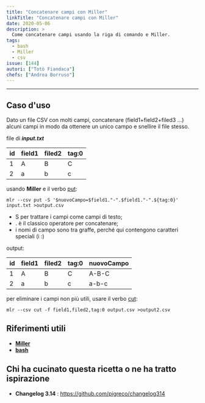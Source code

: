 ```yaml
---
title: "Concatenare campi con Miller"
linkTitle: "Concatenare campi con Miller"
date: 2020-05-06
description: >
  Come concatenare campi usando la riga di comando e Miller.
tags:
  - bash
  - Miller
  - csv
issue: [144]
autori: ["Totò Fiandaca"]
chefs: ["Andrea Borruso"]
---
```


---

## Caso d'uso

Dato un file CSV con molti campi, concatenare (field1+field2+filed3 ...) alcuni campi in modo da ottenere un unico campo e snellire il file stesso.

file di _**input.txt**_

| id  | field1 | filed2 | tag:0 |
| --- | ------ | ------ | ----- |
| 1   | A      | B      | C     |
| 2   | a      | b      | c     |

usando **Miller** e il verbo [put](http://johnkerl.org/miller/doc/reference-verbs.html#put):

```
mlr --csv put -S '$nuovoCampo=$field1."-".$field1."-".${tag:0}' input.txt >output.csv
```

- S per trattare i campi come campi di testo;
- . è il classico operatore per concatenare;
- i nomi di campo sono tra graffe, perché qui contengono caratteri speciali (i :)

output:

| id  | field1 | filed2 | tag:0 | nuovoCampo |
| --- | ------ | ------ | ----- | ---------- |
| 1   | A      | B      | C     | A-B-C      |
| 2   | a      | b      | c     | a-b-c      |

per eliminare i campi non più utili, usare il verbo [cut](http://johnkerl.org/miller/doc/reference-verbs.html#cut):

```
mlr --csv cut -f field1,filed2,tag:0 output.csv >output2.csv
```

## Riferimenti utili

- [**Miller**](http://johnkerl.org/miller/doc/reference.html)
- [**bash**](https://it.wikipedia.org/wiki/Bash)

## Chi ha cucinato questa ricetta o ne ha tratto ispirazione

- **Changelog 3.14** : <https://github.com/pigreco/changelog314>
